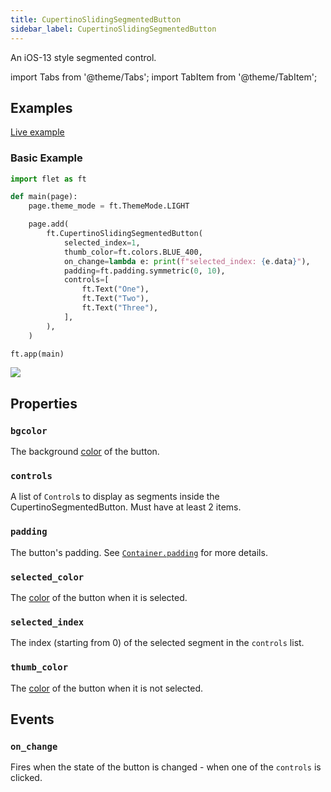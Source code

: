 ```yaml
---
title: CupertinoSlidingSegmentedButton
sidebar_label: CupertinoSlidingSegmentedButton
---
```


An iOS-13 style segmented control.

import Tabs from '@theme/Tabs';
import TabItem from '@theme/TabItem';

## Examples

[Live example](https://flet-controls-gallery.fly.dev/buttons/cupertinoslidingsegmentedbutton)

### Basic Example

<Tabs groupId="language">
  <TabItem value="python" label="Python" default>

```python
import flet as ft

def main(page):
    page.theme_mode = ft.ThemeMode.LIGHT

    page.add(
        ft.CupertinoSlidingSegmentedButton(
            selected_index=1,
            thumb_color=ft.colors.BLUE_400,
            on_change=lambda e: print(f"selected_index: {e.data}"),
            padding=ft.padding.symmetric(0, 10),
            controls=[
                ft.Text("One"),
                ft.Text("Two"),
                ft.Text("Three"),
            ],
        ),
    )

ft.app(main)
```

  </TabItem>
</Tabs>

<img src="/img/docs/controls/cupertino-sliding-segmented-button/basic-cupertino-sliding-segmented-button.gif" className="screenshot-40"/>

## Properties

### `bgcolor`

The background [color](/docs/reference/colors) of the button.

### `controls`

A list of `Control`s to display as segments inside the CupertinoSegmentedButton. Must have at least 2 items.

### `padding`

The button's padding. See [`Container.padding`](container#padding) for more details.

### `selected_color`

The [color](/docs/reference/colors) of the button when it is selected.

### `selected_index`

The index (starting from 0) of the selected segment in the `controls` list. 

### `thumb_color`

The [color](/docs/reference/colors) of the button when it is not selected.


## Events

### `on_change`

Fires when the state of the button is changed - when one of the `controls` is clicked.